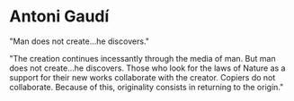 # Antoni Gaudí

"Man does not create...he discovers."

"The creation continues incessantly through the media of man. But man does not create...he discovers. Those who look for the laws of Nature as a support for their new works collaborate with the creator. Copiers do not collaborate. Because of this, originality consists in returning to the origin."